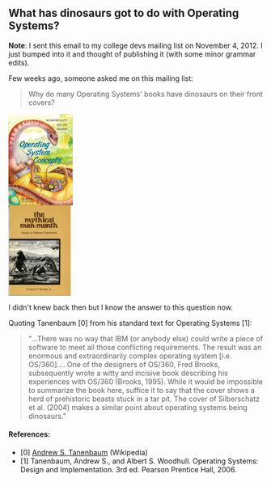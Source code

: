<h2>What has dinosaurs got to do with Operating Systems?</h2>

**Note**: I sent this email to my college devs mailing list on November 4, 2012. I just bumped into it and thought of publishing it (with some minor grammar edits).

Few weeks ago, someone asked me on this mailing list:
<blockquote>Why do many Operating Systems' books have dinosaurs on their front covers?</blockquote>

<div class="row">
  <div class="col-xs-3 col-md-3">
  </div>
  <div class="col-xs-3 col-md-3">
    <a href="/blog/images/dinOSaurs-1.jpg" class="thumbnail">
      <img alt="Operating Systems book cover by Tanenbaum" src="/blog/images/dinOSaurs-1.jpg" data-holder-rendered="true" style="height: 180px; width: 127px; display: block;">
    </a>
  </div>
  <div class="col-xs-3 col-md-3">
    <a href="/blog/images/dinOSaurs-2.jpg" class="thumbnail">
      <img alt="The Mythical Man Month book cover by Brooks" src="/blog/images/dinOSaurs-2.jpg" data-holder-rendered="true" style="height: 180px; width: 123px; display: block;">
    </a>
  </div>
  <div class="col-xs-3 col-md-3">
  </div>
</div>

I didn't knew back then but I know the answer to this question now.

Quoting Tanenbaum [0] from his standard text for Operating Systems [1]:
<blockquote>"...There was no way that IBM (or anybody else) could write a piece of software to meet all those conflicting requirements. The result was an enormous and extraordinarily complex operating system [i.e. OS/360].... One of the designers of OS/360, Fred Brooks, subsequently wrote a witty and incisive book describing his experiences with OS/360 (Brooks, 1995). While it would be impossible to summarize the book here, suffice it to say that the cover shows a herd of prehistoric beasts stuck in a tar pit. The cover of Silberschatz et al. (2004) makes a similar point about operating systems being dinosaurs."</blockquote>

#### References:
* [0] [Andrew S. Tanenbaum](http://en.wikipedia.org/wiki/Andrew_S._Tanenbaum) (Wikipedia)
* [1] Tanenbaum, Andrew S., and Albert S. Woodhull. Operating Systems: Design and Implementation. 3rd ed. Pearson Prentice Hall, 2006.
